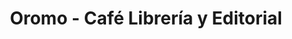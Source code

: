 ---
title: "Oromo - Café Librería y Editorial"
url: /cali/oromo-cafe-libreria-y-editorial/
shop: Bücher
---